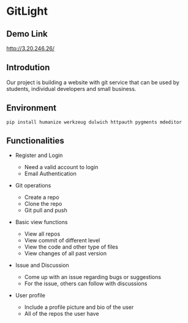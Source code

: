 # GitLight

## Demo Link

http://3.20.246.26/

## Introdution

Our project is building a website with git service that can be used by students, individual developers and small business. 

## Environment

`pip install humanize werkzeug dulwich httpauth pygments mdeditor `

## Functionalities

* Register and Login
	* Need a valid account to login
	* Email Authentication

* Git operations
	* Create a repo
	* Clone the repo
	* Git pull and push

* Basic view functions
	* View all repos
	* View commit of different level
	* View the code and other type of files
	* View changes of all past version

* Issue and Discussion
	* Come up with an issue regarding bugs or suggestions
	* For the issue, others can follow with discussions

* User profile
	* Include a profile picture and bio of the user
	* All of the repos the user have